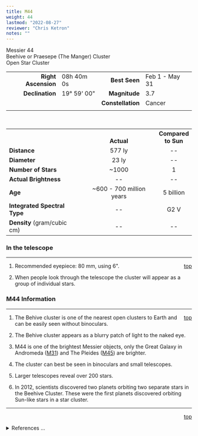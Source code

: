 ```yaml
---
title: M44
weight: 44
lastmod: "2022-08-27"
reviewer: "Chris Ketron"
notes: ""
---
```


<script src="/notes/js/whatsup.js"></script>
<script type="text/javascript">
	var objectName ="M44"
	var objectDesc ="Beehive Cluster<br/>or Praesepe (The Manger)<br/>Open Star Cluster<br/>in the Constellation<br/>Cancer"
	var objectImage="m44.jpg"
</script>

<span style='float:right;'><div id=whatsup></div></span>

Messier 44  
Beehive  or Praesepe (The Manger) Cluster  
Open Star Cluster  

|   |   |   |   |
|--:|:--|--:|:--|
|**Right Ascension**|08h 40m 0s|**Best Seen**| Feb 1 - May 31 |
|**Declination**|19&deg; 59' 00"|**Magnitude**|3.7|
|   |   |**Constellation**|Cancer|
|   |   |   |   |

<br/>

|   |   |   |
|---|:---:|:---:|
|   | <br/>**Actual**| **Compared<br/>to Sun** |
|**Distance** | 577 ly | -- |
|**Diameter** | 23 ly | -- |
|**Number of Stars**| ~1000 | 1 |
|**Actual Brightness**| -- | -- |
|**Age** | ~600 - 700 million years | 5 billion  |
|**Integrated Spectral Type** | -- | G2 V |
|**Density** (gram/cubic cm) | -- | -- |

### In the telescope

---
<span style='float:right;'>[top](#)</span>

1.	Recommended eyepiece: 80 mm, using 6".

1.	When people look through the telescope the cluster will appear as a group of individual stars.

### M44 Information

---
<span style='float:right;'>[top](#)</span>

1.	The Behive cluster is one of the nearest open clusters to Earth and can be easily seen without binoculars.

1.	The Behive cluster appears as a blurry patch of light to the naked eye.

1. M44 is one of the brightest Messier objects, only the Great Galaxy in Andromeda ([M31](../../galaxies/spiral/m31.md)) and The Pleides ([M45](./m45.md)) are brighter.

2. The cluster can best be seen in binoculars and small telescopes.
 
3. Larger telescopes reveal over 200 stars.

4. In 2012, scientists discovered two planets orbiting two separate stars in the Beehive Cluster.  These were the first planets discovered orbiting Sun-like stars in a star cluster.

---
<span style='float:right;'>[top](#)</span>
<br/>
<details>
<summary>References ...</summary>

|   |   |   | 
|---|---|---|
|**Item**|**Updated**|**Notes**| 
|  |2018-05-11|<https://www.messier-objects.com/messier-44-beehive-cluster/>|
</details>
